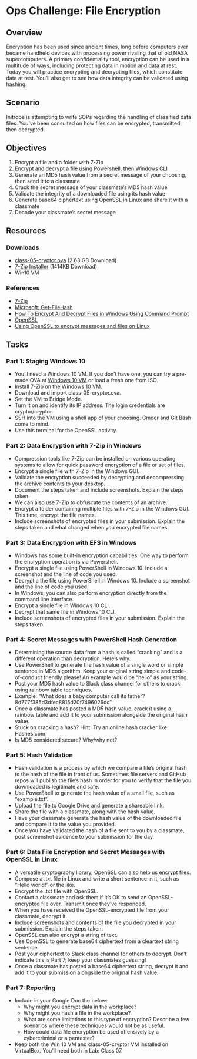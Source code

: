 # Ops Challenge: File Encryption

## Overview
Encryption has been used since ancient times, long before computers ever became handheld devices with processing power rivaling that of old NASA supercomputers. A primary confidentiality tool, encryption can be used in a multitude of ways, including protecting data in motion and data at rest. Today you will practice encrypting and decrypting files, which constitute data at rest. You’ll also get to see how data integrity can be validated using hashing.

## Scenario
Initrobe is attempting to write SOPs regarding the handling of classified data files. You’ve been consulted on how files can be encrypted, transmitted, then decrypted.

## Objectives
1. Encrypt a file and a folder with 7-Zip
2. Encrypt and decrypt a file using Powershell, then Windows CLI
3. Generate an MD5 hash value from a secret message of your choosing, then send it to a classmate
4. Crack the secret message of your classmate’s MD5 hash value
5. Validate the integrity of a downloaded file using its hash value
6. Generate base64 ciphertext using OpenSSL in Linux and share it with a classmate
7. Decode your classmate’s secret message

## Resources
### Downloads
- [class-05-cryptor.ova](link_to_download) (2.63 GB Download)
- [7-Zip Installer](link_to_download) (1414KB Download)
- Win10 VM

### References
- [7-Zip](7zip_link)
- [Microsoft: Get-FileHash](get_filehash_link)
- [How To Encrypt And Decrypt Files in Windows Using Command Prompt](encrypt_decrypt_windows_link)
- [OpenSSL](openssl_link)
- [Using OpenSSL to encrypt messages and files on Linux](openssl_linux_link)

## Tasks
### Part 1: Staging Windows 10
- You’ll need a Windows 10 VM. If you don’t have one, you can try a pre-made OVA at [Windows 10 VM](windows_10_vm_link) or load a fresh one from ISO.
- Install 7-Zip on the Windows 10 VM.
- Download and import class-05-cryptor.ova.
- Set the VM to Bridge Mode.
- Turn it on and identify its IP address. The login credentials are cryptor/cryptor.
- SSH into the VM using a shell app of your choosing. Cmder and Git Bash come to mind.
- Use this terminal for the OpenSSL activity.

### Part 2: Data Encryption with 7-Zip in Windows
- Compression tools like 7-Zip can be installed on various operating systems to allow for quick password encryption of a file or set of files.
- Encrypt a single file with 7-Zip in the Windows GUI.
- Validate the encryption succeeded by decrypting and decompressing the archive contents to your desktop.
- Document the steps taken and include screenshots. Explain the steps taken.
- We can also use 7-Zip to obfuscate the contents of an archive.
- Encrypt a folder containing multiple files with 7-Zip in the Windows GUI. This time, encrypt the file names.
- Include screenshots of encrypted files in your submission. Explain the steps taken and what changed when you encrypted file names.

### Part 3: Data Encryption with EFS in Windows
- Windows has some built-in encryption capabilities. One way to perform the encryption operation is via Powershell.
- Encrypt a single file using PowerShell in Windows 10. Include a screenshot and the line of code you used.
- Decrypt a the file using PowerShell in Windows 10. Include a screenshot and the line of code you used.
- In Windows, you can also perform encryption directly from the command line interface.
- Encrypt a single file in Windows 10 CLI.
- Decrypt that same file in Windows 10 CLI.
- Include screenshots of encrypted files in your submission. Explain the steps taken.

### Part 4: Secret Messages with PowerShell Hash Generation
- Determining the source data from a hash is called “cracking” and is a different operation than decryption. Here’s why.
- Use PowerShell to generate the hash value of a single word or simple sentence in MD5 algorithm. Keep your original string simple and code-of-conduct friendly please! An example would be “hello” as your string.
- Post your MD5 hash value to Slack class channel for others to crack using rainbow table techniques.
- Example: “What does a baby computer call its father? 8d777f385d3dfec8815d20f7496026dc”
- Once a classmate has posted a MD5 hash value, crack it using a rainbow table and add it to your submission alongside the original hash value.
- Stuck on cracking a hash? Hint: Try an online hash cracker like Hashes.com
- Is MD5 considered secure? Why/why not?

### Part 5: Hash Validation
- Hash validation is a process by which we compare a file’s original hash to the hash of the file in front of us. Sometimes file servers and GitHub repos will publish the file’s hash in order for you to verify that the file you downloaded is legitimate and safe.
- Use PowerShell to generate the hash value of a small file, such as “example.txt”.
- Upload the file to Google Drive and generate a shareable link.
- Share the file with a classmate, along with the hash value.
- Have your classmate generate the hash value of the downloaded file and compare it to the value you provided.
- Once you have validated the hash of a file sent to you by a classmate, post screenshot evidence to your submission for the day.

### Part 6: Data File Encryption and Secret Messages with OpenSSL in Linux
- A versatile cryptography library, OpenSSL can also help us encrypt files.
- Compose a .txt file in Linux and write a short sentence in it, such as “Hello world!” or the like.
- Encrypt the .txt file with OpenSSL.
- Contact a classmate and ask them if it’s OK to send an OpenSSL-encrypted file over. Transmit once they’ve responded.
- When you have received the OpenSSL-encrypted file from your classmate, decrypt it.
- Include screenshots and contents of the file you decrypted in your submission. Explain the steps taken.
- OpenSSL can also encrypt a string of text.
- Use OpenSSL to generate base64 ciphertext from a cleartext string sentence.
- Post your ciphertext to Slack class channel for others to decrypt. Don’t indicate this is Part 7; keep your classmates guessing!
- Once a classmate has posted a base64 ciphertext string, decrypt it and add it to your submission alongside the original hash value.

### Part 7: Reporting
- Include in your Google Doc the below:
  - Why might you encrypt data in the workplace?
  - Why might you hash a file in the workplace?
  - What are some limitations to this type of encryption? Describe a few scenarios where these techniques would not be as useful.
  - How could data file encryption be used offensively by a cybercriminal or a pentester?
- Keep both the Win 10 VM and class-05-cryptor VM installed on VirtualBox. You’ll need both in Lab: Class 07.
